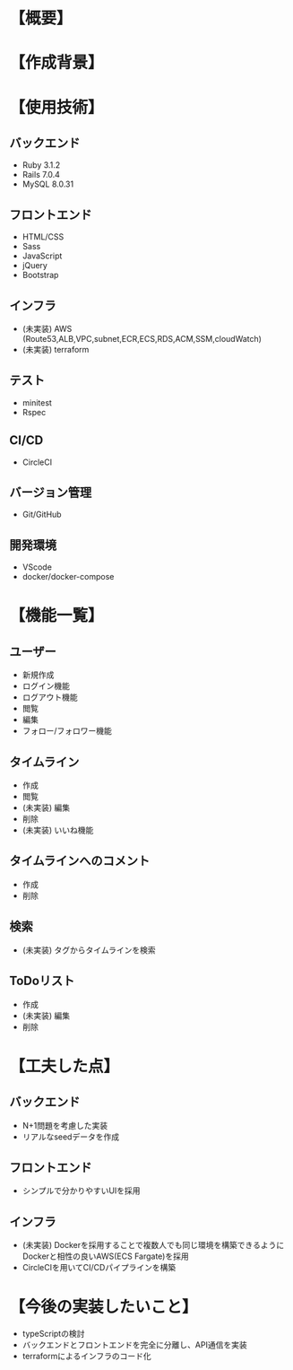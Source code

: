 # 【概要】

# 【作成背景】

# 【使用技術】
## バックエンド
- Ruby 3.1.2
- Rails 7.0.4
- MySQL 8.0.31

## フロントエンド
- HTML/CSS
- Sass
- JavaScript
- jQuery
- Bootstrap

## インフラ
- (未実装) AWS (Route53,ALB,VPC,subnet,ECR,ECS,RDS,ACM,SSM,cloudWatch)
- (未実装) terraform

## テスト
- minitest
- Rspec

## CI/CD
- CircleCI

## バージョン管理
- Git/GitHub

## 開発環境
- VScode
- docker/docker-compose


# 【機能一覧】
## ユーザー
- 新規作成
- ログイン機能
- ログアウト機能
- 閲覧
- 編集
- フォロー/フォロワー機能

## タイムライン
- 作成
- 閲覧
- (未実装) 編集
- 削除
- (未実装) いいね機能

## タイムラインへのコメント
- 作成
- 削除

## 検索
- (未実装) タグからタイムラインを検索

## ToDoリスト
- 作成
- (未実装) 編集
- 削除


# 【工夫した点】
## バックエンド
- N+1問題を考慮した実装
- リアルなseedデータを作成

## フロントエンド
- シンプルで分かりやすいUIを採用

## インフラ
- (未実装) Dockerを採用することで複数人でも同じ環境を構築できるようにDockerと相性の良いAWS(ECS Fargate)を採用
- CircleCIを用いてCI/CDパイプラインを構築

# 【今後の実装したいこと】
- typeScriptの検討
- バックエンドとフロントエンドを完全に分離し、API通信を実装
- terraformによるインフラのコード化